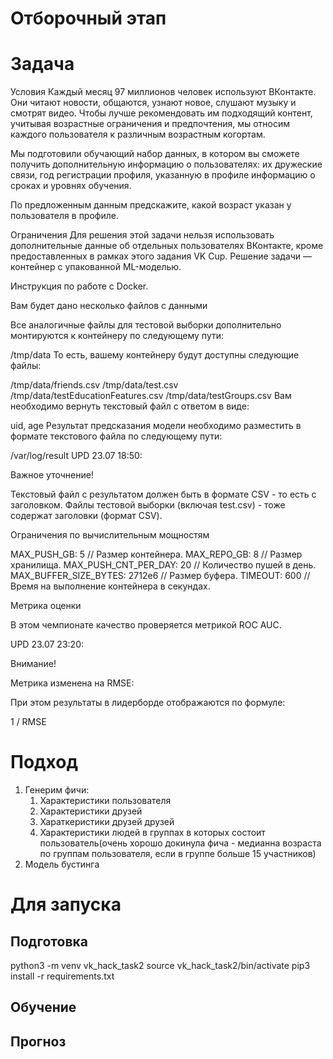 # Отборочный этап
# Задача
Условия
Каждый месяц 97 миллионов человек используют ВКонтакте. Они читают новости, общаются, узнают новое, слушают музыку и смотрят видео. Чтобы лучше рекомендовать им подходящий контент, учитывая возрастные ограничения и предпочтения, мы относим каждого пользователя к различным возрастным когортам.

Мы подготовили обучающий набор данных, в котором вы сможете получить дополнительную информацию о пользователях: их дружеские связи, год регистрации профиля, указанную в профиле информацию о сроках и уровнях обучения.

По предложенным данным предскажите, какой возраст указан у пользователя в профиле.

 

Ограничения
Для решения этой задачи нельзя использовать дополнительные данные об отдельных пользователях ВКонтакте, кроме предоставленных в рамках этого задания VK Cup. Решение задачи — контейнер с упакованной ML-моделью.

Инструкция по работе с Docker.

 

Вам будет дано несколько файлов с данными
 

Все аналогичные файлы для тестовой выборки дополнительно монтируются к контейнеру по следующему пути:

/tmp/data
То есть, вашему контейнеру будут доступны следующие файлы:

/tmp/data/friends.csv
/tmp/data/test.csv
/tmp/data/testEducationFeatures.csv
/tmp/data/testGroups.csv
Вам необходимо вернуть текстовый файл с ответом в виде:

uid, age
Результат предсказания модели необходимо разместить в формате текстового файла по следующему пути:

/var/log/result
UPD 23.07 18:50:

Важное уточнение!

Текстовый файл с результатом должен быть в формате CSV - то есть с заголовком. Файлы тестовой выборки (включая test.csv) - тоже содержат заголовки (формат CSV). 

Ограничения по вычислительным мощностям

MAX_PUSH_GB: 5 // Размер контейнера.
MAX_REPO_GB: 8 // Размер хранилища.
MAX_PUSH_CNT_PER_DAY: 20 // Количество пушей в день.
MAX_BUFFER_SIZE_BYTES: 2712e6 // Размер буфера.
TIMEOUT: 600 // Время на выполнение контейнера в секундах.
 

Метрика оценки

В этом чемпионате качество проверяется метрикой ROC AUC.

UPD 23.07 23:20:

Внимание!

Метрика изменена на RMSE:



При этом результаты в лидерборде отображаются по формуле:  

1 / RMSE 

# Подход
1. Генерим фичи:
   1. Характеристики пользователя
   2. Характеристики друзей
   3. Хараткеристики друзей друзей
   4. Характеристики людей в группах в которых состоит пользователь(очень хорошо докинула фича - медианна возраста по группам пользователя, если в группе больше 15 участников)
2. Модель бустинга 
# Для запуска
## Подготовка
python3 -m venv vk_hack_task2
source vk_hack_task2/bin/activate
pip3 install -r requirements.txt
## Обучение


## Прогноз